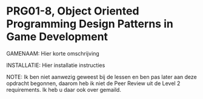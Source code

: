 # PRG01-8, Object Oriented Programming Design Patterns in Game Development 

GAMENAAM:
Hier korte omschrijving

INSTALLATIE:
Hier installatie instructies

NOTE: 
Ik ben niet aanwezig geweest bij de lessen en ben pas later aan deze opdracht begonnen, daarom heb ik niet de Peer Review uit de Level 2 requirements. Ik heb u daar ook over gemaild.

